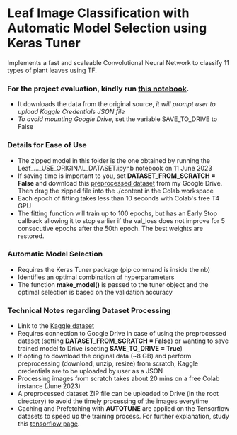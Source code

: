 # Leaf Image Classification with Automatic Model Selection using Keras Tuner
Implements a fast and scaleable Convolutional Neural Network to classify 11 types of plant leaves using TF.

### For the project evaluation, kindly run [this notebook](https://github.com/shihab1h/leaf_image_classification/blob/551db37668677dec419e6ab59ab6c98ca13fad8b/Model_2%20Automatic%20Model%20Selection%20for%20Hyperparameter%20Tuning/Leaf_Image_Classification_TF_Auto_Model_Selection_USE_ORIGINAL_DATASET.ipynb).
* It downloads the data from the original source, _it will prompt user to upload Kaggle Credentials JSON file_
* _To avoid mounting Google Drive_, set the variable SAVE_TO_DRIVE to False

### Details for Ease of Use
* The zipped model in this folder is the one obtained by running the Leaf_..._USE_ORIGINAL_DATASET.ipynb notebook on 11 June 2023
* If saving time is important to you, set **DATASET_FROM_SCRATCH = False** and download this [preprocessed dataset](https://drive.google.com/file/d/1-4TO3iKRtXi7S08Q7Aghaq8Us004uxkW/view?usp=sharing) from my Google Drive. Then drag the zipped file into the ./content in the Colab workspace
* Each epoch of fitting takes less than 10 seconds with Colab's free T4 GPU
* The fitting function will train up to 100 epochs, but has an Early Stop callback allowing it to stop earlier if the val_loss does not improve for 5 consecutive epochs after the 50th epoch. The best weights are restored.

### Automatic Model Selection
* Requires the Keras Tuner package (pip command is inside the nb)
* Identifies an optimal combination of hyperparameters
* The function **make_model()** is passed to the tuner object and the optimal selection is based on the validation accuracy

### Technical Notes regarding Dataset Processing
* Link to the [Kaggle dataset](https://www.kaggle.com/datasets/csafrit2/plant-leaves-for-image-classification)
* Requires connection to Google Drive in case of using the preprocessed dataset (setting **DATASET_FROM_SCRATCH = False**) or wanting to save trained model to Drive (seeting **SAVE_TO_DRIVE = True**)
* If opting to download the original data (~8 GB) and perform preprocessing (download, unzip, resize) from scratch, Kaggle credentials are to be uploaded by user as a JSON
* Processing images from scratch takes about 20 mins on a free Colab instance (June 2023)
* A preprocessed dataset ZIP file can be uploaded to Drive (in the root directory) to avoid the timely processing of the images everytime
* Caching and Prefetching with **AUTOTUNE** are applied on the Tensorflow datasets to speed up the training process. For further explanation, study this [tensorflow page](https://www.tensorflow.org/guide/data_performance). 
